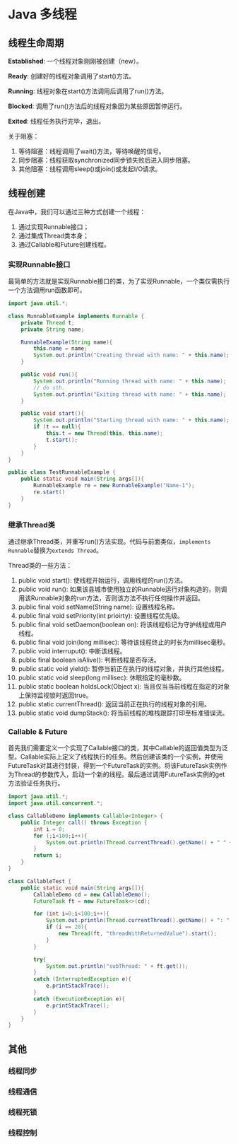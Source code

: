 # Java 多线程

## 线程生命周期

**Established**: 一个线程对象刚刚被创建（new）。

**Ready**: 创建好的线程对象调用了start\(\)方法。

**Running**: 线程对象在start\(\)方法调用后调用了run\(\)方法。

**Blocked**: 调用了run\(\)方法后的线程对象因为某些原因暂停运行。

**Exited**: 线程任务执行完毕，退出。

关于阻塞：

1. 等待阻塞：线程调用了wait\(\)方法，等待唤醒的信号。
2. 同步阻塞：线程获取synchronized同步锁失败后进入同步阻塞。
3. 其他阻塞：线程调用sleep\(\)或join\(\)或发起I/O请求。

## 线程创建

在Java中，我们可以通过三种方式创建一个线程：

1. 通过实现Runnable接口；
2. 通过集成Thread类本身；
3. 通过Callable和Future创建线程。

### 实现Runnable接口

最简单的方法就是实现Runnable接口的类，为了实现Runnable，一个类仅需执行一个方法调用run函数即可。

```java
import java.util.*;

class RunnableExample implements Runnable {
    private Thread t;
    private String name;

    RunnableExample(String name){
        this.name = name;
        System.out.println("Creating thread with name: " + this.name);
    }

    public void run(){
        System.out.println("Running thread with name: " + this.name);
        // do sth.
        System.out.println("Exiting thread with name: " + this.name);
    }

    public void start(){
        System.out.println("Starting thread with name: " + this.name);
        if (t == null){
            this.t = new Thread(this, this.name);
            t.start();
        }
    }
}

public class TestRunnableExample {
    public static void main(String args[]){
        RunnableExample re = new RunnableExample("Name-1");
        re.start()
    }
}
```

### 继承Thread类

通过继承Thread类，并重写run\(\)方法实现。代码与前面类似，`implements Runnable`替换为`extends Thread`。

Thread类的一些方法：

1. public void start\(\): 使线程开始运行，调用线程的run\(\)方法。
2. public void run\(\): 如果该县城市使用独立的Runnable运行对象构造的，则调用该Runnable对象的run方法，否则该方法不执行任何操作并返回。
3. public final void setName\(String name\): 设置线程名称。
4. public final void setPriority\(int prioirty\): 设置线程优先级。
5. public final void setDaemon\(boolean on\): 将该线程标记为守护线程或用户线程。
6. public final void join\(long millisec\): 等待该线程终止的时长为millisec毫秒。
7. public void interruput\(\): 中断该线程。
8. public final boolean isAlive\(\): 判断线程是否存活。
9. public static void yield\(\): 暂停当前正在执行的线程对象，并执行其他线程。
10. public static void sleep\(long millisec\): 休眠指定的毫秒数。
11. public static boolean holdsLock\(Object x\): 当且仅当当前线程在指定的对象上保持监视锁时返回true。
12. public static currentThread\(\): 返回当前正在执行的线程对象的引用。
13. public static void dumpStack\(\): 将当前线程的堆栈跟踪打印至标准错误流。

### Callable & Future

首先我们需要定义一个实现了Callable接口的类，其中Callable的返回值类型为泛型。Callable实际上定义了线程执行的任务。然后创建该类的一个实例，并使用FutureTask对其进行封装，得到一个FutureTask的实例。将该FutureTask实例作为Thread的参数传入，启动一个新的线程。最后通过调用FutureTask实例的get方法验证任务执行。

```java
import java.util.*;
import java.util.concurrent.*;

class CallableDemo implements Callable<Integer> {
    public Integer call() throws Exception {
        int i = 0;
        for (;i<100;i++){
            System.out.println(Thread.currentThread().getName() + " " + i);
        }
        return i;
    }
}

class CallableTest {
    public static void main(String args[]){
        CallableDemo cd = new CallableDemo();
        FutureTask ft = new FutureTask<>(cd);

        for (int i=0;i<100;i++){
            System.out.println(Thread.currentThread().getName() + ": " + i);
            if (i == 20){
                new Thread(ft, "threadWithReturnedValue").start();
            }
        }

        try{
            System.out.println("subThread: " + ft.get());
        }
        catch (InterruptedException e){
            e.printStackTrace();
        }
        catch (ExecutionException e){
            e.printStackTrace();
        }
    }
}
```

## 其他

### 线程同步

### 线程通信

### 线程死锁

### 线程控制



